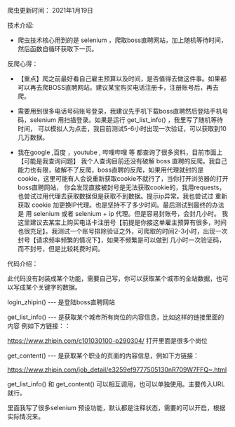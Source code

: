 爬虫更新时间：
2021年1月19日


技术介绍:

- 爬虫技术核心用到的是 selenium ，爬取boss直聘网站，加上随机等待时间，然后函数自循环获取下一页。

反爬心得：

- 【重点】爬之前最好看自己雇主预算以及时间，是否值得去做这件事。如果都可以再去爬BOSS直聘网站。建议某宝购买电话注册卡，注册账号后，再去爬。


- 需要用到很多电话号码账号登录，我建议先手机下载boss直聘然后登陆手机号码，selenium 用扫描登录。如果是运行 get_list_info() ，我里写了随机等待时间，
可以模拟人为点击，我目前测试5-6小时出现一次验证，可以获取到10几万数据。

- 我在google ,百度 ，youtube , 哔哩哔哩 等 都查询了很多资料，目前市面上【可能是我查询问题】
我个人查询目前还没有破解 boss 直聘的反爬。我自己能力也有限，破解不了反爬，boss直聘的反爬，如果用代理就封的是cookie，这里可能有人会说重新获取cookie不就行了，当你打开浏览器的打开boss直聘网站，
你会发现直接被封号是无法获取cookie的，我用requests，也尝试过用代理去获取数据但是获取不到数据。提示ip异常。我也尝试过 重新获取 cookie 加更换IP代理。也是坚持不了多少时间。最后测试到最终的办法是 用 selenium 或者 selenium + ip 代理。但是容易封账号，会封几小时。
我这里建议去某宝上购买电话卡注册号【前提是你接这单雇主预算有很多，时间也很充足】。我测试一个账号排除验证之外，可爬取的时间2-3小时，出现一次封号【请求频率频繁的情况下】，如果不频繁是可以做到
几小时一次验证码，而不封号，但是比较耗费时间。



代码介绍：

此代码没有封装成某个功能，需要自己写，你可以获取某个城市的全站数据，也可以写成某个关键字的数据。

login_zhipin() --- 是登陆boss直聘网站

get_list_info() --- 是获取某个城市所有岗位的内容信息，比如这样的链接里面的内容 例如下方链接：：

https://www.zhipin.com/c101030100-p290304/ 打开里面是很多个岗位 

get_content() --- 是获取某个职业的页面的内容信息，例如下方链接：

https://www.zhipin.com/job_detail/e3259ef9777505130nR709W7FFQ~.html

get_list_info() 和 get_content() 可以相互调用，也可以单独使用。主要传入URL就行。

里面我写了很多selenium 预设功能，默认都是注释状态，需要的可以开启，根据实际情况来。
